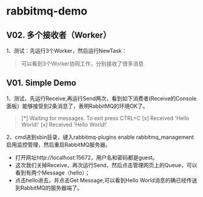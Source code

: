 rabbitmq-demo
=============

V02. 多个接收者（Worker）
---------------
1、测试：先运行3个Worker，然后运行NewTask：	
>	可以看到3个Worker协同工作，分别接收了很多消息  

V01. Simple Demo
---------------
1、测试，先运行Receive,再运行Send两次，看到如下消费者(Receive的Console面板）能够接受到2条消息了，表明RabbitMQ的环境OK了。	
>	[*] Waiting for messages. To exit press CTRL+C
>	[x] Received 'Hello World!'
>	[x] Received 'Hello World!'

2、cmd进到sbin目录，键入rabbitmq-plugins enable rabbitmq_management启用监控管理，然后重启RabbitMQ服务器。 
*	打开网址http://localhost:15672，用户名和密码都是guest。
*	这次我们关掉Receive，再次运行Send，然后点击管理网页上的Queue，可以看到有两个Message（hello）；
*	点击hello进去，并点击Get Message,可以看到Hello World消息的确已经传送到RabbitMQ的服务器端了。 